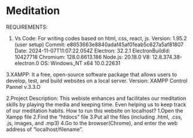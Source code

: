 # Meditation
REQUIREMENTS:
1. Vs Code:
   For writing codes based on html, css, react, js.
   Version: 1.95.2 (user setup)
   Commit: e8653663e8840adaf45af01eab5c627a5af81807
   Date: 2024-11-07T11:07:22.054Z
   Electron: 32.2.1
   ElectronBuildId: 10427718
   Chromium: 128.0.6613.186
   Node.js: 20.18.0
   V8: 12.8.374.38-electron.0
   OS: Windows_NT x64 10.0.22631
   
3.XAMPP:
  It a free, open-source software package that allows users to develop, test, and build websites on a local server.
  Version: XAMPP Control Pannel v.3.3.O
  
2.Project Description:
   This webiste enhances and facilitates our meditation skills by playing the media and keeping time.
   Even helping us to keep track of our meditation habits.
   How to run this website on localhost?
    1.Open the Xampp file
    2.Find the “htdocs” file
    3.Put all the files (including .html, .css, .js, images, and .mp3)
    4.Go to the browser(Chrome), and enter the web address of “localhost/filename”.
